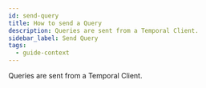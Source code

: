 ```yaml
---
id: send-query
title: How to send a Query
description: Queries are sent from a Temporal Client.
sidebar_label: Send Query
tags:
  - guide-context
---
```


Queries are sent from a Temporal Client.
